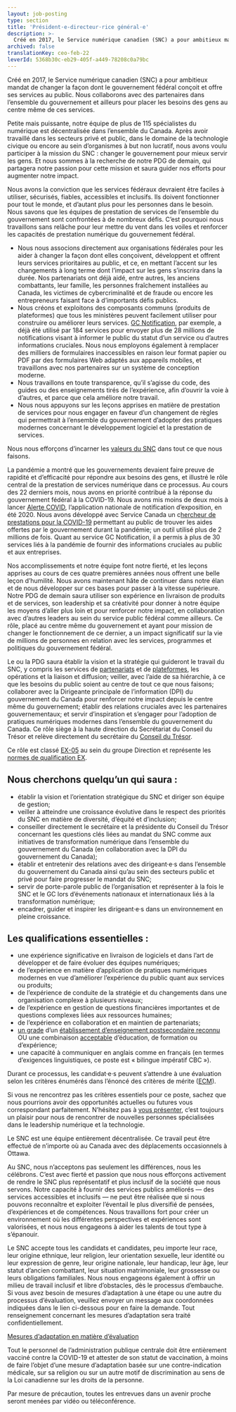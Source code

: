```yaml
---
layout: job-posting
type: section
title: 'Président·e-directeur·rice général·e'
description: >-
  Créé en 2017, le Service numérique canadien (SNC) a pour ambitieux mandat de changer la façon dont le gouvernement fédéral conçoit et offre ses services au public. Nous collaborons avec des partenaires dans l’ensemble du gouvernement et ailleurs pour placer les besoins des gens au centre même de ces services.
archived: false
translationKey: ceo-feb-22
leverId: 5368b30c-eb29-405f-a449-78208c0a79bc
---
```


Créé en 2017, le Service numérique canadien (SNC) a pour ambitieux mandat de changer la façon dont le gouvernement fédéral conçoit et offre ses services au public. Nous collaborons avec des partenaires dans l’ensemble du gouvernement et ailleurs pour placer les besoins des gens au centre même de ces services.

Petite mais puissante, notre équipe de plus de 115 spécialistes du numérique est décentralisée dans l’ensemble du Canada. Après avoir travaillé dans les secteurs privé et public, dans le domaine de la technologie civique ou encore au sein d’organismes à but non lucratif, nous avons voulu participer à la mission du SNC : changer le gouvernement pour mieux servir les gens. Et nous sommes à la recherche de notre PDG de demain, qui partagera notre passion pour cette mission et saura guider nos efforts pour augmenter notre impact. 

Nous avons la conviction que les services fédéraux devraient être faciles à utiliser, sécurisés, fiables, accessibles et inclusifs. Ils doivent fonctionner pour tout le monde, et d’autant plus pour les personnes dans le besoin. Nous savons que les équipes de prestation de services de l’ensemble du gouvernement sont confrontées à de nombreux défis. C’est pourquoi nous travaillons sans relâche pour leur mettre du vent dans les voiles et renforcer les capacités de prestation numérique du gouvernement fédéral.

- Nous nous associons directement aux organisations fédérales pour les aider à changer la façon dont elles conçoivent, développent et offrent leurs services prioritaires au public, et ce, en mettant l’accent sur les changements à long terme dont l’impact sur les gens s’inscrira dans la durée. Nos partenariats ont déjà aidé, entre autres, les anciens combattants, leur famille, les personnes fraîchement installées au Canada, les victimes de cybercriminalité et de fraude ou encore les entrepreneurs faisant face à d’importants défis publics.
- Nous créons et exploitons des composants communs (produits de plateformes) que tous les ministères peuvent facilement utiliser pour construire ou améliorer leurs services. [GC Notification](https://notification.canada.ca/), par exemple, a déjà été utilisé par 184 services pour envoyer plus de 28 millions de notifications visant à informer le public du statut d’un service ou d’autres informations cruciales. Nous nous employons également à remplacer des milliers de formulaires inaccessibles en raison leur format papier ou PDF par des formulaires Web adaptés aux appareils mobiles, et travaillons avec nos partenaires sur un système de conception moderne.
- Nous travaillons en toute transparence, qu’il s’agisse du code, des guides ou des enseignements tirés de l’expérience, afin d’ouvrir la voie à d’autres, et parce que cela améliore notre travail. 
- Nous nous appuyons sur les leçons apprises en matière de prestation de services pour nous engager en faveur d’un changement de règles qui permettrait à l’ensemble du gouvernement d’adopter des pratiques modernes concernant le développement logiciel et la prestation de services.

Nous nous efforçons d’incarner les [valeurs du SNC](https://numerique.canada.ca/nos-valeurs/) dans tout ce que nous faisons.

La pandémie a montré que les gouvernements devaient faire preuve de rapidité et d’efficacité pour répondre aux besoins des gens, et illustré le rôle central de la prestation de services numérique dans ce processus. Au cours des 22 derniers mois, nous avons en priorité contribué à la réponse du gouvernement fédéral à la COVID-19. Nous avons mis moins de deux mois à lancer [Alerte COVID](https://www.canada.ca/fr/sante-publique/services/maladies/maladie-coronavirus-covid-19/alerte-covid.html), l’application nationale de notification d’exposition, en été 2020. Nous avons développé avec Service Canada un c[hercheur de prestations pour la COVID-19](https://covid-prestations.alpha.canada.ca/fr/debut) permettant au public de trouver les aides offertes par le gouvernement durant la pandémie; un outil utilisé plus de 2 millions de fois. Quant au service GC Notification, il a permis à plus de 30 services liés à la pandémie de fournir des informations cruciales au public et aux entreprises.

Nos accomplissements et notre équipe font notre fierté, et les leçons apprises au cours de ces quatre premières années nous offrent une belle leçon d’humilité. Nous avons maintenant hâte de continuer dans notre élan et de nous développer sur ces bases pour passer à la vitesse supérieure. Notre PDG de demain saura utiliser son expérience en livraison de produits et de services, son leadership et sa créativité pour donner à notre équipe les moyens d’aller plus loin et pour renforcer notre impact, en collaboration avec d’autres leaders au sein du service public fédéral comme ailleurs. Ce rôle, placé au centre même du gouvernement et ayant pour mission de changer le fonctionnement de ce dernier, a un impact significatif sur la vie de millions de personnes en relation avec les services, programmes et politiques du gouvernement fédéral.

Le ou la PDG saura établir la vision et la stratégie qui guideront le travail du SNC, y compris les services de [partenariats](https://numerique.canada.ca/encadrement-et-conseils/) et de [plateformes](https://numerique.canada.ca/suite-de-produits/), les opérations et la liaison et diffusion; veiller, avec l’aide de sa hiérarchie, à ce que les besoins du public soient au centre de tout ce que nous faisons; collaborer avec la Dirigeante principale de l’information (DPI) du gouvernement du Canada pour renforcer notre impact depuis le centre même du gouvernement; établir des relations cruciales avec les partenaires gouvernementaux; et servir d’inspiration et s’engager pour l’adoption de pratiques numériques modernes dans l’ensemble du gouvernement du Canada. Ce rôle siège à la haute direction du Secrétariat du Conseil du Trésor et relève directement du secrétaire du [Conseil du Trésor](https://www.canada.ca/fr/secretariat-conseil-tresor/organisation/mandat.html).

Ce rôle est classé [EX-05](https://www.canada.ca/fr/secretariat-conseil-tresor/services/remuneration/taux-remuneration/taux-remuneration-employes-non-representes-exclus-niveaux-superieurs.html#rates-ex) au sein du groupe Direction et représente les [normes de qualification EX](https://www.canada.ca/fr/secretariat-conseil-tresor/services/dotation/normes-qualification/centrale.html#ex).

## Nous cherchons quelqu’un qui saura :

- établir la vision et l’orientation stratégique du SNC et diriger son équipe de gestion;
- veiller à atteindre une croissance évolutive dans le respect des priorités du SNC en matière de diversité, d’équité et d’inclusion;
- conseiller directement le secrétaire et la présidente du Conseil du Trésor concernant les questions clés liées au mandat du SNC comme aux initiatives de transformation numérique dans l’ensemble du gouvernement du Canada (en collaboration avec la DPI du gouvernement du Canada);
- établir et entretenir des relations avec des dirigeant·e·s dans l’ensemble du gouvernement du Canada ainsi qu’au sein des secteurs public et privé pour faire progresser le mandat du SNC;
- servir de porte-parole public de l’organisation et représenter à la fois le SNC et le GC lors d’événements nationaux et internationaux liés à la transformation numérique;
- encadrer, guider et inspirer les dirigeant·e·s dans un environnement en pleine croissance.

## Les qualifications essentielles :

- une expérience significative en livraison de logiciels et dans l’art de développer et de faire évoluer des équipes numériques;
- de l’expérience en matière d’application de pratiques numériques modernes en vue d’améliorer l’expérience du public quant aux services ou produits;
- de l’expérience de conduite de la stratégie et du changements dans une organisation complexe à plusieurs niveaux;
- de l’expérience en gestion de questions financières importantes et de questions complexes liées aux ressources humaines;
- de l’expérience en collaboration et en maintien de partenariats;
- [un grade](https://www.canada.ca/fr/secretariat-conseil-tresor/services/dotation/normes-qualification/centrale.html#grade) d’un [établissement d’enseignement postsecondaire reconnu](https://www.canada.ca/fr/secretariat-conseil-tresor/services/dotation/normes-qualification/centrale.html#%C3%A9tablissement) OU une combinaison [acceptable](https://www.canada.ca/fr/secretariat-conseil-tresor/services/dotation/normes-qualification/centrale.html#acceptable) d’éducation, de formation ou d’expérience;
- une capacité à communiquer en anglais comme en français (en termes d’exigences linguistiques, ce poste est « bilingue impératif CBC »).

Durant ce processus, les candidat·e·s peuvent s’attendre à une évaluation selon les critères énumérés dans l’énoncé des critères de mérite ([ECM](https://numerique.canada.ca/enonce-des-criteres-de-merite-ex5/)).

Si vous ne rencontrez pas les critères essentiels pour ce poste, sachez que nous pourrions avoir des opportunités actuelles ou futures vous correspondant parfaitement. N’hésitez pas à [vous présenter](mailto:CDSRecruitment.RecrutementSNC@tbs-sct.gc.ca), c’est toujours un plaisir pour nous de rencontrer de nouvelles personnes spécialisées dans le leadership numérique et la technologie.

Le SNC est une équipe entièrement décentralisée. Ce travail peut être effectué de n’importe où au Canada avec des déplacements occasionnels à Ottawa. 

Au SNC, nous n’acceptons pas seulement les différences, nous les célébrons. C’est avec fierté et passion que nous nous efforçons activement de rendre le SNC plus représentatif et plus inclusif de la société que nous servons. Notre capacité à fournir des services publics améliorés — des services accessibles et inclusifs — ne peut être réalisée que si nous pouvons reconnaître et exploiter l’éventail le plus diversifié de pensées, d’expériences et de compétences. Nous travaillons fort pour créer un environnement où les différentes perspectives et expériences sont valorisées, et nous nous engageons à aider les talents de tout type à s’épanouir.

Le SNC accepte tous les candidats et candidates, peu importe leur race, leur origine ethnique, leur religion, leur orientation sexuelle, leur identité ou leur expression de genre, leur origine nationale, leur handicap, leur âge, leur statut d’ancien combattant, leur situation matrimoniale, leur grossesse ou leurs obligations familiales. Nous nous engageons également à offrir un milieu de travail inclusif et libre d’obstacles, dès le processus d’embauche. Si vous avez besoin de mesures d’adaptation à une étape ou une autre du processus d’évaluation, veuillez envoyer un message aux coordonnées indiquées dans le lien ci-dessous pour en faire la demande. Tout renseignement concernant les mesures d’adaptation sera traité confidentiellement.

[Mesures d’adaptation en matière d’évaluation](https://www.canada.ca/fr/commission-fonction-publique/services/mesures-d-adaptation-matiere-evaluation.html)

Tout le personnel de l’administration publique centrale doit être entièrement vacciné contre la COVID-19 et attester de son statut de vaccination, à moins de faire l’objet d’une mesure d’adaptation basée sur une contre-indication médicale, sur sa religion ou sur un autre motif de discrimination au sens de la Loi canadienne sur les droits de la personne.

Par mesure de précaution, toutes les entrevues dans un avenir proche seront menées par vidéo ou téléconférence.


